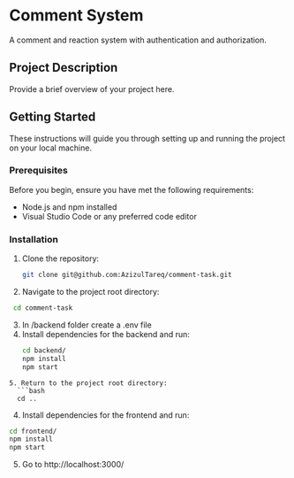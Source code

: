 # Comment System

A comment and reaction system with authentication and authorization.


## Project Description

Provide a brief overview of your project here.

## Getting Started

These instructions will guide you through setting up and running the project on your local machine.

### Prerequisites

Before you begin, ensure you have met the following requirements:

- Node.js and npm installed
- Visual Studio Code or any preferred code editor

### Installation

1. Clone the repository:

   ```bash
   git clone git@github.com:AzizulTareq/comment-task.git
   ```
2. Navigate to the project root directory:

  ```bash
   cd comment-task
  ```
3. In /backend folder create a .env file
4. Install dependencies for the backend and run:
   ```bash
   cd backend/
   npm install
   npm start
```
5. Return to the project root directory:
  ```bash
  cd ..
  ```
4. Install dependencies for the frontend and run:
  ```bash
  cd frontend/
  npm install
  npm start
  ````
5. Go to http://localhost:3000/
